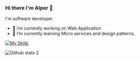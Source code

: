 ### Hi there I'm Alper 👋

I'm software developer. 

- 🔭 I’m currently working on Web Application
- 🌱 I’m currently learning Micro services and design patterns,


[![My Skills](https://skillicons.dev/icons?i=,net,cs,js,html,css,jquery,azure,git,postman,visualstudio,vscode)](https://skillicons.dev)


![Github stats 2](https://github-readme-stats.vercel.app/api?username=alpercubukcuu&show_icons=true&theme=radical)
